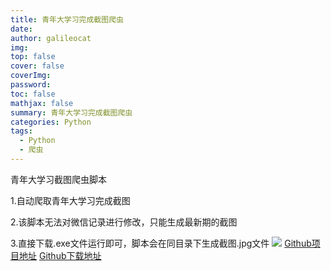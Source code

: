 ```yaml
---
title: 青年大学习完成截图爬虫
date: 
author: galileocat
img: 
top: false
cover: false
coverImg: 
password: 
toc: false
mathjax: false
summary: 青年大学习完成截图爬虫
categories: Python
tags:
  - Python
  - 爬虫
---
```

青年大学习截图爬虫脚本

1.自动爬取青年大学习完成截图

2.该脚本无法对微信记录进行修改，只能生成最新期的截图

3.直接下载.exe文件运行即可，脚本会在同目录下生成截图.jpg文件
![](https://cdn.jsdelivr.net/gh/QiYi92/ImageHost/img/202108072043652.jpeg)
[Github项目地址](https://github.com/QiYi92/Youth_Learning_Reptile)
[Github下载地址](https://github.com/QiYi92/Youth_Learning_Reptile/releases)
